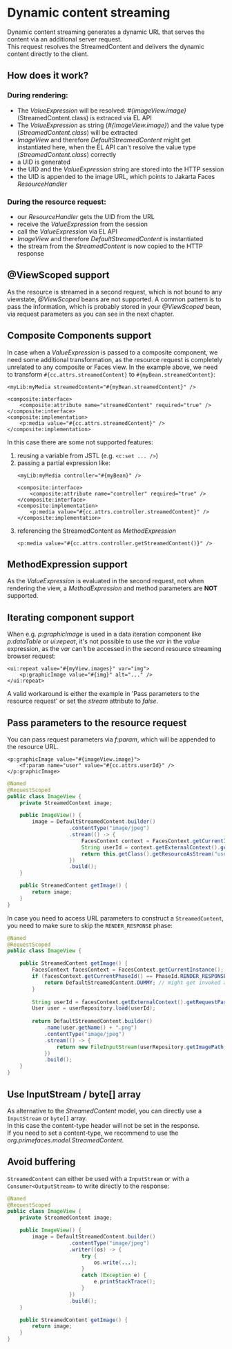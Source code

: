 # Dynamic content streaming

Dynamic content streaming generates a dynamic URL that serves the content via an additional server request.   
This request resolves the StreamedContent and delivers the dynamic content directly to the client.

## How does it work?

### During rendering:

- The _ValueExpression_ will be resolved: _#{imageView.image}_ (StreamedContent.class) is extraced via EL API
- The _ValueExpression_ as string (_#{imageView.image}_) and the value type (_StreamedContent.class_) will be extracted
- _ImageView_ and therefore _DefaultStreamedContent_ might get instantiated here, when the EL API can't resolve the value type (_StreamedContent.class_) correctly
- a UID is generated
- the UID and the _ValueExpression_ string are stored into the HTTP session
- the UID is appended to the image URL, which points to Jakarta Faces _ResourceHandler_

### During the resource request:

- our _ResourceHandler_ gets the UID from the URL
- receive the _ValueExpression_ from the session
- call the _ValueExpression_ via EL API
- _ImageView_ and therefore _DefaultStreamedContent_ is instantiated
- the stream from the _StreamedContent_ is now copied to the HTTP response

## @ViewScoped support

As the resource is streamed in a second request, which is not bound to any viewstate, _@ViewScoped_ beans are not supported.
A common pattern is to pass the information, which is probably stored in your _@ViewScoped_ bean, via request parameters as you can see in the next chapter.

## Composite Components support

In case when a _ValueExpression_ is passed to a composite component, we need some additional transformation, as the resource request is completely unrelated to any composite or Faces view.
In the example above, we need to transform `#{cc.attrs.streamedContent}` to `#{myBean.streamedContent}`: 

```
<myLib:myMedia streamedContent="#{myBean.streamedContent}" />
```

```
<composite:interface>
    <composite:attribute name="streamedContent" required="true" />
</composite:interface>
<composite:implementation>
    <p:media value="#{cc.attrs.streamedContent}" />
</composite:implementation>
```

In this case there are some not supported features:
1) reusing a variable from JSTL (e.g. `<c:set ... />`)
2) passing a partial expression like:
    ```
    <myLib:myMedia controller="#{myBean}" />
    ```
    ```
    <composite:interface>
        <composite:attribute name="controller" required="true" />
    </composite:interface>
    <composite:implementation>
        <p:media value="#{cc.attrs.controller.streamedContent}" />
    </composite:implementation>
    ```
3) referencing the StreamedContent as _MethodExpression_
   ```
   <p:media value="#{cc.attrs.controller.getStreamedContent()}" />
   ```

## MethodExpression support

As the _ValueExpression_ is evaluated in the second request, not when rendering the view, a _MethodExpression_ and method parameters are **NOT** supported.

## Iterating component support

When e.g. _p:graphicImage_ is used in a data iteration component like _p:dataTable_ or _ui:repeat_, it's not possible to use the _var_ in the _value_ expression,
as the _var_ can't be accessed in the second resource streaming browser request:

```xhtml
<ui:repeat value="#{myView.images}" var="img">
    <p:graphicImage value="#{img}" alt="..." />
</ui:repeat>
```

A valid workaround is either the example in 'Pass parameters to the resource request' or set the _stream_ attribute to _false_.

## Pass parameters to the resource request

You can pass request parameters via _f:param_, which will be appended to the resource URL.

```xhtml
<p:graphicImage value="#{imageView.image}">
    <f:param name="user" value="#{cc.attrs.userId}" />
</p:graphicImage>
```

```java
@Named
@RequestScoped
public class ImageView {
    private StreamedContent image;

    public ImageView() {
        image = DefaultStreamedContent.builder()
                    .contentType("image/jpeg")
                    .stream(() -> {
                        FacesContext context = FacesContext.getCurrentInstance();
                        String userId = context.getExternalContext().getRequestParameterMap().get("user");
                        return this.getClass().getResourceAsStream("user" + userId + ".jpg");
                    })
                    .build();
    }

    public StreamedContent getImage() {
        return image;
    }
}
```

In case you need to access URL parameters to construct a `StreamedContent`, you need to make sure to skip the `RENDER_RESPONSE` phase:

```java
@Named
@RequestScoped
public class ImageView {

    public StreamedContent getImage() {
        FacesContext facesContext = FacesContext.getCurrentInstance();
        if (facesContext.getCurrentPhaseId() == PhaseId.RENDER_RESPONSE) {
            return DefaultStreamedContent.DUMMY; // might get invoked already during rendering, check the docs
        }
        
        String userId = facesContext.getExternalContext().getRequestParameterMap().get("user");
        User user = userRepository.load(userId);
 
        return DefaultStreamedContent.builder()
            .name(user.getName() + ".png")
            .contentType("image/jpeg")
            .stream(() -> {
                return new FileInputStream(userRepository.getImagePath(user));
            })
            .build();
    }
}
```

## Use InputStream / byte[] array

As alternative to the _StreamedContent_ model, you can directly use a `InputStream` or `byte[]` array.  
In this case the content-type header will not be set in the response.  
If you need to set a content-type, we recommend to use the _org.primefaces.model.StreamedContent_.

## Avoid buffering

`StreamedContent` can either be used with a `InputStream` or with a `Consumer<OutputStream>` to write directly to the response:

```java
@Named
@RequestScoped
public class ImageView {
    private StreamedContent image;

    public ImageView() {
        image = DefaultStreamedContent.builder()
                    .contentType("image/jpeg")
                    .writer((os) -> {
                        try {
                            os.write(...);
                        }
                        catch (Exception e) {
                            e.printStackTrace();
                        }
                    })
                    .build();
    }

    public StreamedContent getImage() {
        return image;
    }
}
```
